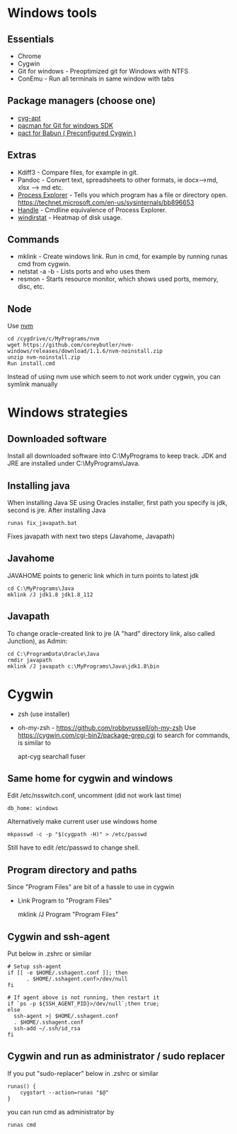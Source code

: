# Windows tools

## Essentials
* Chrome
* Cygwin
* Git for windows - Preoptimized git for Windows with NTFS
* ConEmu - Run all terminals in same window with tabs

## Package managers (choose one)
* [cyg-apt](https://github.com/transcode-open/apt-cyg)
* [pacman for Git for windows SDK](https://github.com/git-for-windows/build-extra/releases)
* [pact for Babun ( Preconfigured Cygwin )](http://babun.github.io/)

## Extras
* Kdiff3 - Compare files, for example in git.
* Pandoc - Convert text, spreadsheets to other formats, ie docx-->md, xlsx --> md etc. 
* [Process Explorer](https://docs.microsoft.com/en-us/sysinternals/downloads/process-explorer) - Tells you which program has a file or directory open. <https://technet.microsoft.com/en-us/sysinternals/bb896653>
* [Handle](https://docs.microsoft.com/en-us/sysinternals/downloads/handle) - Cmdline equivalence of Process Explorer.
* [windirstat](https://windirstat.net/download.html) - Heatmap of disk usage.

## Commands
* mklink - Create windows link. Run in cmd, for example by running runas cmd from cygwin.
* netstat -a -b - Lists ports and who uses them
* resmon - Starts resource monitor, which shows used ports, memory, disc, etc.

## Node
Use [nvm](https://github.com/coreybutler/nvm-windows/releases)

    cd /cygdrive/c/MyPrograms/nvm 
    wget https://github.com/coreybutler/nvm-windows/releases/download/1.1.6/nvm-noinstall.zip
    unzip nvm-noinstall.zip
    Run install.cmd

Instead of using nvm use <version> which seem to not work under cygwin, you can symlink manually

# Windows strategies

## Downloaded software
Install all downloaded software into C:\MyPrograms to keep track. JDK and JRE are installed under C:\MyPrograms\Java.

## Installing java
When installing Java SE using Oracles installer, first path you specify is jdk, second is jre. 
After installing Java

    runas fix_javapath.bat
Fixes javapath with next two steps (Javahome, Javapath)

## Javahome
JAVAHOME points to generic link which in turn points to latest jdk

    cd C:\MyPrograms\Java
    mklink /J jdk1.8 jdk1.8_112


## Javapath
To change oracle-created link to jre (A "hard" directory link, also called Junction), as Admin:

    cd C:\ProgramData\Oracle\Java
    rmdir javapath
    mklink /J javapath c:\MyPrograms\Java\jdk1.8\bin

# Cygwin
- zsh (use installer)
- oh-my-zsh - <https://github.com/robbyrussell/oh-my-zsh>
Use <https://cygwin.com/cgi-bin2/package-grep.cgi> to search for commands, is similar to

    apt-cyg searchall fuser
    
## Same home for cygwin and windows

Edit /etc/nsswitch.conf, uncomment (did not work last time)

    db_home: windows 

Alternatively make current user use windows home

    mkpasswd -c -p "$(cygpath -H)" > /etc/passwd
Still have to edit /etc/passwd to change shell.

## Program directory and paths
Since "Program Files" are bit of a hassle to use in cygwin 
* Link Program to "Program Files"

    mklink /J Program "Program Files"

## Cygwin and ssh-agent
Put below in .zshrc or similar

    # Setup ssh-agent
    if [[ -e $HOME/.sshagent.conf ]]; then
          . $HOME/.sshagent.conf>/dev/null
    fi

    # If agent above is not running, then restart it
    if `ps -p ${SSH_AGENT_PID}>/dev/null`;then true;
    else
      ssh-agent >| $HOME/.sshagent.conf
      . $HOME/.sshagent.conf
      ssh-add ~/.ssh/id_rsa
    fi
    
## Cygwin and run as administrator / sudo replacer
If you put "sudo-replacer" below in .zshrc or similar

    runas() {
        cygstart --action=runas "$@"
    }
    
you can run cmd as administrator by

    runas cmd
    
